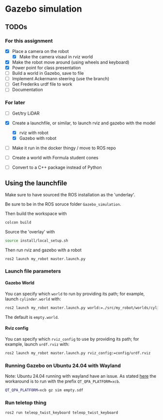 # Gazebo simulation
## TODOs
### For this assignment
- [x] Place a camera on the robot 
    - [x] Make the camera visaul in rviz world
- [x] Make the robot move around (using wheels and keyboard)
- [x] Power point for class presentation 
- [ ] Build a world in Gazebo, save to file
- [ ] Implement Ackermann steering (use the branch)
- [ ] Get Frederiks urdf file to work 
- [ ] Documentation

### For later
- [ ] Get/try LiDAR 
- [x] Create a launchfile, or similar, to launch rviz and gazebo with the model 
    - [x] rviz with robot
    - [x] Gazebo with robot
- [ ] Make it run in the docker thingy / move to ROS repo
- [ ] Create a world with Formula student cones 
- [ ] Convert to a C++ package instead of Python


## Using the launchfile
Make sure to have sourced the ROS installation as the 'underlay'.

Be sure to be in the ROS soruce folder `Gazebo_simulation`. 

Then build the workspace with
```sh
colcon build
```

Source the 'overlay' with
```sh
source install/local_setup.sh
```

Then run rviz and gazebo with a robot
```sh
ros2 launch my_robot master.launch.py
```

### Launch file parameters
#### Gazebo World
You can specify which `world` to run by providing its path; for example, launch `cylinder.world` with:
```sh
ros2 launch my_robot master.launch.py world:=./src/my_robot/worlds/cylinder.world
```
The default is `empty.world`.

#### Rviz config
You can specify which `rviz_config` to use by providing its path; for example, launch `urdf.rviz` with:
```sh
ros2 launch my_robot master.launch.py rviz_config:=config/urdf.rviz
```

### Running Gazebo on Ubuntu 24.04 with Wayland
Note: Ubuntu 24.04 running with wayland have an issue. As stated [here](https://gazebosim.org/docs/harmonic/troubleshooting/#wayland-issues) the workaround is to run with the prefix `QT_QPA_PLATFORM=xcb`.
```sh
QT_QPA_PLATFORM=xcb gz sim empty.sdf
```

### Run teletop thing
```sh
ros2 run teleop_twist_keyboard teleop_twist_keyboard
```

